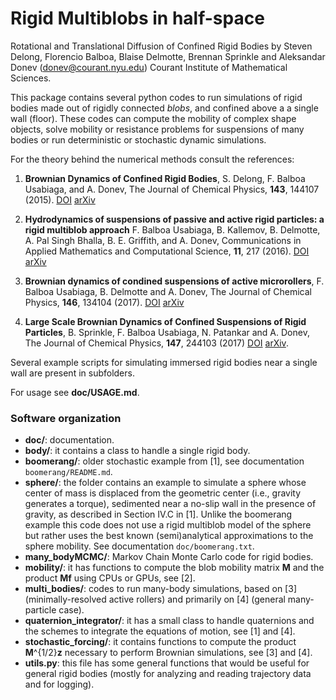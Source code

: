 # Rigid Multiblobs in half-space

Rotational and Translational Diffusion of Confined Rigid Bodies
by Steven Delong, Florencio Balboa, Blaise Delmotte, Brennan Sprinkle
and Aleksandar Donev (donev@courant.nyu.edu)
Courant Institute of Mathematical Sciences.

This package contains several python codes to run simulations of 
rigid bodies made out of  rigidly connected _blobs_, and confined above a
a single wall (floor). These codes can compute the
mobility of complex shape objects, solve mobility or resistance problems
for suspensions of many bodies or run deterministic or stochastic 
dynamic simulations.

For the theory behind the numerical methods consult the references:

1. **Brownian Dynamics of Confined Rigid Bodies**, S. Delong, F. Balboa Usabiaga, and A. Donev,
The Journal of Chemical Physics, **143**, 144107 (2015). 
[DOI](http://dx.doi.org/10.1063/1.4932062) [arXiv](http://arxiv.org/abs/1506.08868)

2. **Hydrodynamics of suspensions of passive and active rigid particles: a
rigid multiblob approach** F. Balboa Usabiaga, B. Kallemov, B. Delmotte,
A. Pal Singh Bhalla, B. E. Griffith, and A. Donev, 
Communications in Applied Mathematics and Computational Science,
**11**, 217 (2016). 
[DOI](http://dx.doi.org/10.2140/camcos.2016.11.217) [arXiv](http://arxiv.org/abs/1602.02170)

3. **Brownian dynamics of condined suspensions of active microrollers**, F. Balboa Usabiaga, B. Delmotte and A. Donev,
The Journal of Chemical Physics, **146**, 134104
(2017). [DOI](http://dx.doi.org/10.1063/1.4979494)
[arXiv](https://arxiv.org/abs/1612.00474)

4. **Large Scale Brownian Dynamics of Confined Suspensions of Rigid
Particles**, B. Sprinkle, F. Balboa Usabiaga, N. Patankar and
A. Donev, The Journal of Chemical Physics, **147**, 244103 (2017)
[DOI](http://dx.doi.org/10.1063/1.5003833)
[arXiv](https://arxiv.org/abs/1709.02410).

Several example scripts for simulating immersed rigid bodies near a single
wall are present in subfolders.

For usage see **doc/USAGE.md**.

### Software organization
* **doc/**: documentation.
* **body/**: it contains a class to handle a single rigid body.
* **boomerang/**: older stochastic example from [1], see documentation `boomerang/README.md`.
* **sphere/**: the folder contains an example to simulate a sphere
whose center of mass is displaced from the geometric center
(i.e., gravity generates a torque), sedimented near a no-slip wall
in the presence of gravity, as described in Section IV.C in [1].
Unlike the boomerang example this code does not use a rigid
multiblob model of the sphere but rather uses the best known
(semi)analytical approximations to the sphere mobility.
See documentation `doc/boomerang.txt`.
* **many_bodyMCMC/**: Markov Chain Monte Carlo code for rigid bodies.
* **mobility/**: it has functions to compute the blob mobility matrix **M** and the
product **Mf** using CPUs or GPUs, see [2].
* **multi_bodies/**: codes to run many-body simulations, based on [3] (minimally-resolved active rollers) and primarily on [4] (general many-particle case).
* **quaternion_integrator/**: it has a small class to handle quaternions and
the schemes to integrate the equations of motion, see [1] and [4].
* **stochastic_forcing/**: it contains functions to compute the product
 **M**^{1/2}**z** necessary to perform Brownian simulations, see [3] and [4].
* **utils.py**: this file has some general functions that would be useful for
general rigid bodies (mostly for analyzing and reading trajectory
data and for logging).
